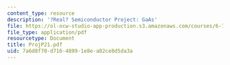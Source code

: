 ```yaml
---
content_type: resource
description: '?Real? Semiconductor Project: GaAs'
file: https://ol-ocw-studio-app-production.s3.amazonaws.com/courses/6-730-physics-for-solid-state-applications-spring-2003/7a6d8f70d71648991e8ea02ce8d5da3a_ProjP21.pdf
file_type: application/pdf
resourcetype: Document
title: ProjP21.pdf
uid: 7a6d8f70-d716-4899-1e8e-a02ce8d5da3a
---
```

